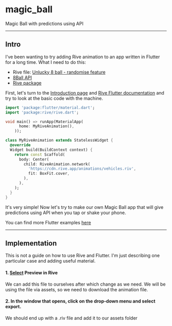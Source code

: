 # magic_ball

Magic Ball with predictions using API

---
## Intro

I've been wanting to try adding Rive animation to an app written in Flutter for a long time. What I need to do this:
- Rive file: [Unlucky 8 ball - randomise feature](https://rive.app/community/files/9961-18989-unlucky-8-ball-randomise-feature/)
- [8Ball API](https://www.eightballapi.com/docs)
- [Rive package](https://pub.dev/packages/rive/install)

First, let's turn to the [Introduction page](https://help.rive.app/) and [Rive Flutter documentation](https://help.rive.app/runtimes/overview/flutter) and try to look at the basic code with the machine.

```dart
import 'package:flutter/material.dart';
import 'package:rive/rive.dart';

void main() => runApp(MaterialApp(
      home: MyRiveAnimation(),
    ));

class MyRiveAnimation extends StatelessWidget {
  @override
  Widget build(BuildContext context) {
    return const Scaffold(
      body: Center(
        child: RiveAnimation.network(
          'https://cdn.rive.app/animations/vehicles.riv',
          fit: BoxFit.cover,
        ),
      ),
    );
  }
}
```

It's very simple! Now let's try to make our own Magic Ball app that will give predictions using API when you tap or shake your phone.

You can find more Flutter examples [here](https://github.com/rive-app/rive-flutter/blob/master/example/lib/main.dart)

---

## Implementation

This is not a guide on how to use Rive and Flutter. I'm just describing one particular case and adding useful material.

#### 1. [Select](https://rive.app/community/files/9961-18989-unlucky-8-ball-randomise-feature/) Preview in Rive

We can add this file to ourselves after which change as we need. 
We will be using the file via assets, so we need to download the animation file.

#### 2. In the window that opens, click on the drop-down menu and select export.

We should end up with a .riv file and add it to our assets folder